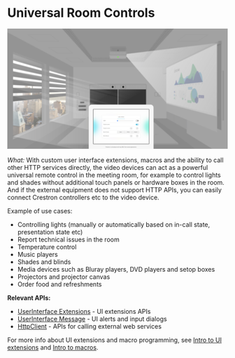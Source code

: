 # Universal Room Controls

<img src="/doc/images/usecases/ui-extensions.png" />

*What:* With custom user interface extensions, macros and the ability to call other HTTP services directly, the video devices can act as a powerful universal remote control in the meeting room, for example to control lights and shades without additional touch panels or hardware boxes in the room. And if the external equipment does not support HTTP APIs, you can easily connect Crestron controllers etc to the video device.

Example of use cases:
* Controlling lights (manually or automatically based on in-call state, presentation state etc)
* Report technical issues in the room
* Temperature control
* Music players
* Shades and blinds
* Media devices such as Bluray players, DVD players and setop boxes
* Projectors and projector canvas
* Order food and refreshments

**Relevant APIs:**

* [UserInterface Extensions](/xapi/search?search=userinterface+extensions) - UI extensions APIs
* [UserInterface Message](/xapi/search?search=userinterface+message) - UI alerts and input dialogs
* [HttpClient](xapi/search?search=httpclient) - APIs for calling external web services


For more info about UI extensions and macro programming, see [Intro to UI extensions](/doc/TechDocs/UiExtensions) and [Intro to macros](/doc/TechDocs/MacroTutorial).
